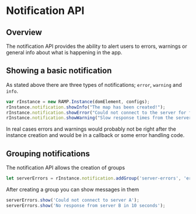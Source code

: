# Notification API

## Overview

The notification API provides the ability to alert users to errors, warnings or general info about what is happening in the app.



## Showing a basic notification

As stated above there are three types of notifications; `error`, `warning` and `info`.

```js
var rInstance = new RAMP.Instance(domElement, configs);
rInstance.notification.showInfo("The map has been created!");
rInstance.notification.showError("Could not connect to the server for fixture A, try reloading the page");
rInstance.notification.showWarning("Slow response times from the server");
```

In real cases errors and warnings would probably not be right after the instance creation and would be in a callback or some error handling code.



## Grouping notifications

The notification API allows the creation of groups

```js
let serverErrors = rInstance.notification.addGroup('server-errors', 'error', 'Some servers seem to be having issues');
```

After creating a group you can show messages in them

```js
serverErrors.show('Could not connect to server A');
serverErrors.show('No response from server B in 10 seconds');
```

